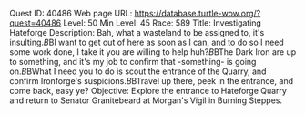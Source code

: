 Quest ID: 40486
Web page URL: https://database.turtle-wow.org/?quest=40486
Level: 50
Min Level: 45
Race: 589
Title: Investigating Hateforge
Description: Bah, what a wasteland to be assigned to, it's insulting.$B$BI want to get out of here as soon as I can, and to do so I need some work done, I take it you are willing to help huh?$B$BThe Dark Iron are up to something, and it's my job to confirm that -something- is going on.$B$BWhat I need you to do is scout the entrance of the Quarry, and confirm Ironforge's suspicions.$B$BTravel up there, peek in the entrance, and come back, easy ye?
Objective: Explore the entrance to Hateforge Quarry and return to Senator Granitebeard at Morgan's Vigil in Burning Steppes.
